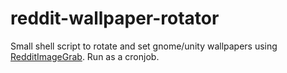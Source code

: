 # reddit-wallpaper-rotator
Small shell script to rotate and set gnome/unity wallpapers using [RedditImageGrab](https://github.com/HoverHell/RedditImageGrab). Run as a cronjob.
